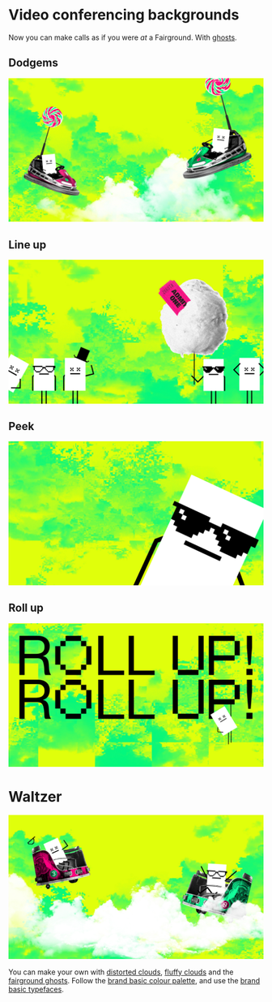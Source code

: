 # Video conferencing backgrounds
Now you can make calls as if you were *at* a Fairground. With [ghosts](../3C-Graphics/Ghosts-Of-Centralised-Liquidity/).

## Dodgems
![1](./Dodgems_Zoom_Background.jpg)

## Line up
![2](./Line-up_Zoom_Background.jpg)

## Peek 
![3](./Peek_Zoom_Background.jpg)

## Roll up
![4](./Roll_Up!_Zoom_Background.jpg)

# Waltzer
![5](./Waltzer_Zoom_Background.jpg)

You can make your own with [distorted clouds](../3C-Graphics/Distorted-Clouds/), [fluffy clouds](../3C-Graphics/Fluffy-Clouds/) and the [fairground ghosts](../3C-Graphics/Ghosts-Of-Centralised-Liquidity/). Follow the [brand basic colour palette](../../1-Vega-Brand-Basics/1C-Colour-Palette/), and use the [brand basic typefaces](../../1-Vega-Brand-Basics/1D-Typefaces/).
